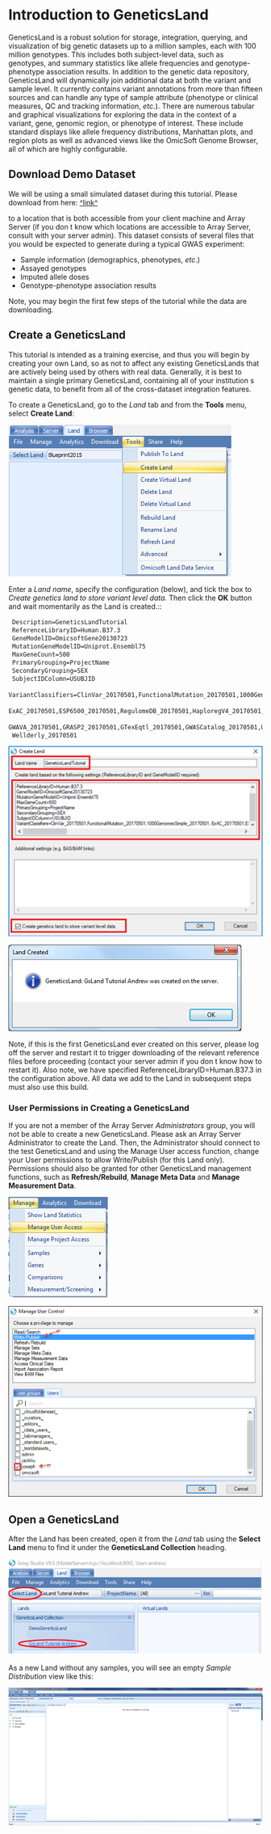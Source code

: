 # Introduction to GeneticsLand

GeneticsLand is a robust solution for storage, integration, querying, and visualization of big genetic datasets   up to a million samples, each with 100 million genotypes. This includes both subject-level data, such as genotypes, and summary statistics like allele frequencies and genotype-phenotype association results. In addition to the genetic data repository, GeneticsLand will dynamically join additional data at both the variant and sample level. It currently contains variant annotations from more than fifteen sources and can handle any type of sample attribute (phenotype or clinical measures, QC and tracking information, *etc.*).
There are numerous tabular and graphical visualizations for exploring the data in the context of a variant, gene, genomic region, or phenotype of interest. These include standard displays like allele frequency distributions, Manhattan plots, and region plots as well as advanced views like the OmicSoft Genome Browser, all of which are highly configurable.

## Download Demo Dataset

We will be using a small simulated dataset during this tutorial. Please download from here:
[^link^](http://omicsoft.com/downloads/data/Tutorial/GeneticsLand.zip )

to a location that is both accessible from your client machine and Array Server
(if you don t know which locations are accessible to Array Server, consult with your server admin).
This dataset consists of several files that you would be expected to generate during a typical GWAS experiment:

*   Sample information (demographics, phenotypes, *etc*.)
*   Assayed genotypes
*   Imputed allele doses
*   Genotype-phenotype association results

Note, you may begin the first few steps of the tutorial while the data are downloading.

## Create a GeneticsLand

This tutorial is intended as a training exercise, and thus you will begin by creating your own Land, so as not to affect any existing GeneticsLands that are actively being used by others with real data. Generally, it is best to maintain a single primary GeneticsLand, containing all of your institution s genetic data, to benefit from all of the cross-dataset integration features.

To create a GeneticsLand, go to the *Land* tab and from the **Tools** menu, select **Create Land**:

![Image1_png](images/image1.png)

Enter a *Land name*, specify the configuration (below), and tick the box to *Create genetics land to store variant level data*. Then click the **OK** button and wait momentarily as the Land is created.::

	 Description=GeneticsLandTutorial
	 ReferenceLibraryID=Human.B37.3
	 GeneModelID=OmicsoftGene20130723
	 MutationGeneModelID=Uniprot.Ensembl75
	 MaxGeneCount=500
	 PrimaryGrouping=ProjectName
	 SecondaryGrouping=SEX
	 SubjectIDColumn=USUBJID
	 VariantClassifiers=ClinVar_20170501,FunctionalMutation_20170501,1000GenomesSimple_20170501,
	 ExAC_20170501,ESP6500_20170501,RegulomeDB_20170501,HaploregV4_20170501,Conservation_20170501,
	 GWAVA_20170501,GRASP2_20170501,GTexEqtl_20170501,GWASCatalog_20170501,UK10K_20170501,
	 Wellderly_20170501

![Image2_png](images/image2.png)

![Image3_png](images/image3.png)

Note, if this is the first GeneticsLand ever created on this server, please log off the server and restart it to trigger downloading of the relevant reference files before proceeding (contact your server admin if you don t know how to restart it). Also note, we have specified ReferenceLibraryID=Human.B37.3 in the configuration above. All data we add to the Land in subsequent steps must also use this build.

### User Permissions in Creating a GeneticsLand

If you are not a member of the Array Server *Administrators* group, you will not be able to create a new GeneticsLand. Please ask an Array Server Administrator to create the Land. Then, the Administrator should connect to the test GeneticsLand and using the Manage User access function, change your User permissions to allow Write/Publish (for this Land only). Permissions should also be granted for other GeneticsLand management functions, such as **Refresh/Rebuild**, **Manage Meta Data** and **Manage Measurement Data**.

![Image4_png](images/image4.png)

![Image5_png](images/image5.png)

## Open a GeneticsLand
After the Land has been created, open it from the *Land* tab using the **Select Land** menu to find it under the **GeneticsLand Collection** heading.

![Object_1_png](images/Object_1.png)

As a new Land without any samples, you will see an empty *Sample Distribution* view like this:

![Image6_png](images/image6.png)
